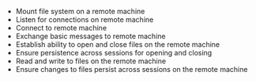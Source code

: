 * Mount file system on a remote machine
* Listen for connections on remote machine
* Connect to remote machine
* Exchange basic messages to remote machine
* Establish ability to open and close files on the remote machine
* Ensure persistence across sessions for opening and closing
* Read and write to files on the remote machine
* Ensure changes to files persist across sessions on the remote machine
